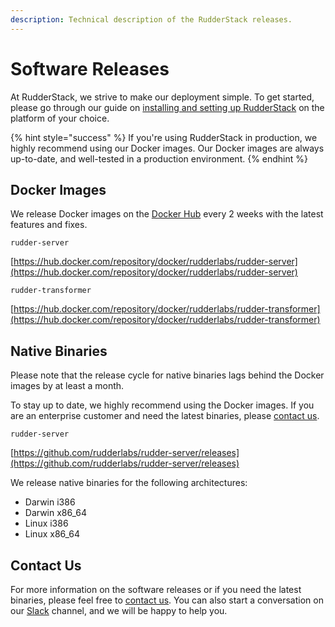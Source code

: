 ```yaml
---
description: Technical description of the RudderStack releases.
---
```


# Software Releases

 At RudderStack, we strive to make our deployment simple. To get started, please go through our guide on [installing and setting up RudderStack](https://docs.rudderstack.com/get-started/installing-and-setting-up-rudderstack) on the platform of your choice. 

{% hint style="success" %}
If you're using RudderStack in production, we highly recommend using our Docker images. Our Docker images are always up-to-date, and well-tested in a production environment.
{% endhint %}

## Docker Images

We release Docker images on the [Docker Hub](https://hub.docker.com/) every 2 weeks with the latest features and fixes.

`rudder-server`

[https://hub.docker.com/repository/docker/rudderlabs/rudder-server](https://hub.docker.com/repository/docker/rudderlabs/rudder-server)

`rudder-transformer`

[https://hub.docker.com/repository/docker/rudderlabs/rudder-transformer](https://hub.docker.com/repository/docker/rudderlabs/rudder-transformer)

## Native Binaries

Please note that the release cycle for native binaries lags behind the Docker images by at least a month. 

To stay up to date, we highly recommend using the Docker images. If you are an enterprise customer and need the latest binaries, please [contact us](https://rudderstack.com/contact/).

`rudder-server`

[https://github.com/rudderlabs/rudder-server/releases](https://github.com/rudderlabs/rudder-server/releases)

We release native binaries for the following architectures:

* Darwin i386
* Darwin x86\_64
* Linux i386
* Linux x86\_64

## Contact Us

For more information on the software releases or if you need the latest binaries, please feel free to [contact us](mailto:%20contact@rudderstack.com). You can also start a conversation on our [Slack](https://resources.rudderstack.com/join-rudderstack-slack) channel, and we will be happy to help you.

